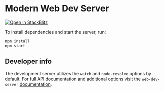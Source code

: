 # Modern Web Dev Server

[![Open in StackBlitz](https://developer.stackblitz.com/img/open_in_stackblitz.svg)](https://stackblitz.com/github/esri/calcite-design-system/tree/dev/examples/components/web-dev-server?file=README.md)

To install dependencies and start the server, run:

```sh
npm install
npm start
```

## Developer info

The development server utilizes the `watch` and `node-resolve` options by default. For full API documentation and additional options visit the `web-dev-server` [documentation](https://modern-web.dev/docs/dev-server/overview/).
